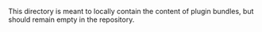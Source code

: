 This directory is meant to locally contain the content of plugin bundles, but should
remain empty in the repository.
